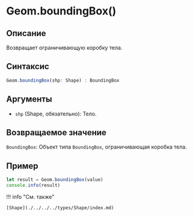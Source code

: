 # Geom.boundingBox()

## Описание
Возвращает ограничивающую коробку тела.

## Синтаксис
```javascript
Geom.boundingBox(shp: Shape) : BoundingBox
```

## Аргументы
- `shp` (Shape, обязательно): Тело.

## Возвращаемое значение
`BoundingBox`: Объект типа `BoundingBox`, ограничивающая коробка тела.

## Пример
```javascript linenums="1"
let result = Geom.boundingBox(value)
console.info(result)
```

!!! info "См. также"

    [Shape](./../../../types/Shape/index.md)

